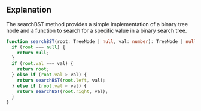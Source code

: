 ## Explanation

The searchBST method provides a simple implementation of a binary tree node and a function to search for a specific value in a binary search tree.

```typescript
function searchBST(root: TreeNode | null, val: number): TreeNode | null {
  if (root === null) {
    return null;
  }
  if (root.val === val) {
    return root;
  } else if (root.val > val) {
    return searchBST(root.left, val);
  } else if (root.val < val) {
    return searchBST(root.right, val);
  }
}
```
